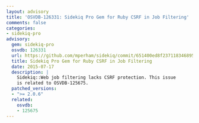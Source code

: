 ```yaml
---
layout: advisory
title: 'OSVDB-126331: Sidekiq Pro Gem for Ruby CSRF in Job Filtering'
comments: false
categories:
- sidekiq-pro
advisory:
  gem: sidekiq-pro
  osvdb: 126331
  url: https://github.com/mperham/sidekiq/commit/651400ed8f237118346895c99dc28ca94f3169d3
  title: Sidekiq Pro Gem for Ruby CSRF in Job Filtering
  date: 2015-07-17
  description: |
    Sidekiq::Web job filtering lacks CSRF protection. This issue
    is related to OSVDB-125675.
  patched_versions:
  - ">= 2.0.6"
  related:
    osvdb:
    - 125675
---
```

